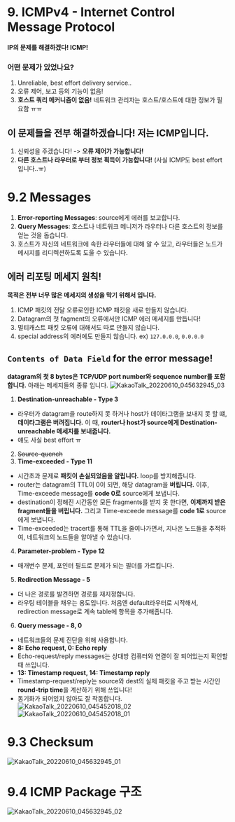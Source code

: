 # 9. ICMPv4 - Internet Control Message Protocol 
**IP의 문제를 해결하겠다! ICMP!**
### 어떤 문제가 있었나요?
1. Unreliable, best effort delivery service..
2. 오류 제어, 보고 등의 기능이 없음!
3. **호스트 쿼리 메커니즘이 없음!** 네트워크 관리자는 호스트/호스트에 대한 정보가 필요함 ㅠㅠ

## 이 문제들을 전부 해결하겠습니다! 저는 ICMP입니다.
1. 신뢰성을 주겠습니다! -> **오류 제어가 가능합니다!**
2. **다른 호스트나 라우터로 부터 정보 획득이 가능합니다!**
(사실 ICMP도 best effort입니다..ㅠ)

# 9.2 Messages
1. **Error-reporting Messages**: source에게 에러를 보고합니다.
2. **Query Messages**: 호스트나 네트워크 메니저가 라우터나 다른 호스트의 정보를 얻는 것을 돕습니다.
3. 호스트가 자신의 네트워크에 속한 라우터들에 대해 알 수 있고, 라우터들은 노드가 메시지를 리디렉션하도록 도울 수 있습니다.

## 에러 리포팅 메세지 원칙!
**목적은 전부 너무 많은 메세지의 생성을 막기 위해서 입니다.**
1. ICMP 패킷의 전달 오류로인한 ICMP 패킷을 새로 만들지 않습니다.
2. Datagram의 첫 fagment의 오류에서만 ICMP 에러 메세지를 만듭니다! 
3. 멀티캐스트 패킷 오류에 대해서도 따로 만들지 않습니다.
4. special address의 에러에도 만들지 않습니다. ex) `127.0.0.0`, `0.0.0.0`

## `Contents of Data Field` for the error message!
**datagram의 첫 8 bytes은 TCP/UDP port number와 sequence number를 포함합니다.** 아래는 메세지들의 종류 입니다.
![KakaoTalk_20220610_045632945_03](https://user-images.githubusercontent.com/71186266/172933534-e3752219-f5d2-43ce-aea8-d2c88878f1c7.jpg)
<br>

1. **Destination-unreachable - Type 3**
- 라우터가 datagram을 route하지 못 하거나 host가 데이타그램을 보내지 못 할 떄, **데이타그램은 버려집니다.** 이 때, **router나 host가 source에게 Destination-unreachable 메세지를 보내줍니다.**
- 얘도 사실 best effort ㅠ
2. ~~Source-quench~~
3. **Time-exceeded - Type 11**
- 시간초과 문제로 **패킷이 손실되었음을 알립니다.** loop를 방지해줍니다.
- router는 datagram의 TTL이 0이 되면, 해당 datagram을 **버립니다.** 이후, Time-exceede message를 **code 0로** source에게 보냅니다.
- destination이 정해진 시간동안 모든 fragments를 받지 못 한다면, **이제까지 받은 fragment들을 버립니다.** 그리고 Time-exceede message를 **code 1로** source에게 보냅니다.
- Time-exceeded는 tracert를 통해 TTL을 줄여나가면서, 지나온 노드들을 추적하여, 네트워크의 노드들을 알아낼 수 있습니다.
4. **Parameter-problem - Type 12**
- 매개변수 문제, 포인터 필드로 문제가 되는 필더를 가르킵니다.
5. **Redirection Message - 5**
- 더 나은 경로를 발견하면 경로를 재지정합니다.
- 라우팅 테이블을 채우는 용도입니다. 처음엔 default라우터로 시작해서, redirection message로 계속 table에 항목을 추가해줍니다.
6. **Query message - 8, 0**
- 네트워크들의 문제 진단을 위해 사용합니다.
- **8: Echo request, 0: Echo reply**
- Echo-request/reply messages는 상대방 컴퓨터와 연결이 잘 되어있는지 확인할 때 쓰입니다.
- **13: Timestamp request, 14: Timestamp reply**
- Timestamp-request/reply는 source와 dest의 실제 패킷을 주고 받는 시간인 **round-trip time**을 계산하기 위해 쓰입니다!
- 동기화가 되어있지 않아도 잘 작동합니다. <br>
![KakaoTalk_20220610_045452018_02](https://user-images.githubusercontent.com/71186266/172933526-abd46040-3f4a-46bc-9905-14940b92777f.jpg)
![KakaoTalk_20220610_045452018_01](https://user-images.githubusercontent.com/71186266/172933520-3527130b-ddd6-4006-889a-2c4abfa07031.jpg)

# 9.3 Checksum

![KakaoTalk_20220610_045632945_01](https://user-images.githubusercontent.com/71186266/172933528-81676dcc-5272-4a25-8f09-e66abc2cb387.jpg)

# 9.4 ICMP Package 구조
![KakaoTalk_20220610_045632945_02](https://user-images.githubusercontent.com/71186266/172933530-bd2d4b7f-6a18-4e7d-b81a-989141bf10d9.jpg)
